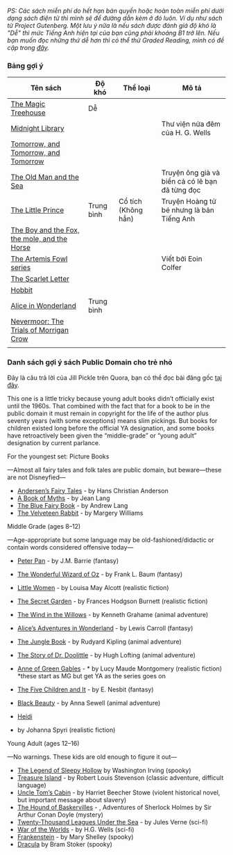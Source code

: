 _PS: Các sách miễn phí do hết hạn bản quyền hoặc hoàn toàn miễn phí dưới dạng sách điện tử thì mình sẽ để đường dẫn kèm ở đó luôn. Ví dụ như sách từ Project Gutenberg. Một lưu ý nữa là nếu sách được đánh giá độ khó là "Dễ" thì mức Tiếng Anh hiện tại của bạn cũng phải khoảng B1 trở lên. Nếu bạn muốn đọc những thứ dễ hơn thì có thể thử Graded Reading, mình có đề cập trong [đây](input-guide.md)._

### Bảng gợi ý

| Tên sách | Độ khó | Thể loại | Mô tả |
| --- | --- | --- | --- |
| [The Magic Treehouse]() | Dễ | | |
| [Midnight Library]() | | | Thư viện nửa đêm của H. G. Wells |
| [Tomorrow, and Tomorrow, and Tomorrow]() | | | | 
| [The Old Man and the Sea]() | | | Truyện ông già và biển cả có lẽ bạn đã từng đọc |
| [The Little Prince]() | Trung bình | Cổ tích (Không hẳn) | Truyện Hoàng tử bé nhưng là bản Tiếng Anh |
| [The Boy and the Fox, the mole, and the Horse]() | | |
| [The Artemis Fowl series]() | | | Viết bởi Eoin Colfer |
| [The Scarlet Letter](https://standardebooks.org/ebooks/nathaniel-hawthorne/the-scarlet-letter) | | | | 
| [Hobbit]() | | | |
| [Alice in Wonderland](https://www.gutenberg.org/ebooks/11) | Trung bình | | |
| [Nevermoor: The Trials of Morrigan Crow]() | | | |
| []() | | | |




### Danh sách gợi ý sách Public Domain cho trẻ nhỏ

Đây là câu trả lời của Jill Pickle trên Quora, bạn có thể đọc bài đăng gốc [tại đây](https://www.quora.com/What-are-the-best-books-in-public-domain-for-young-adults-or-children).

This one is a little tricky because young adult books didn’t officially exist until the 1960s. That combined with the fact that for a book to be in the public domain it must remain in copyright for the life of the author plus seventy years (with some exceptions)  means slim pickings. But books for children existed long before the official YA designation, and some books have retroactively been given the “middle-grade” or “young adult” designation by current parlance.

For the youngest set: Picture Books

—Almost all fairy tales and folk tales are public domain, but beware—these are not Disneyfied—

- [Andersen’s Fairy Tales](http://www.gutenberg.org/ebooks/1597) - by Hans Christian Anderson
- [A Book of Myths](http://www.gutenberg.org/ebooks/22693) - by Jean Lang
- [The Blue Fairy Book](https://www.gutenberg.org/ebooks/503) - by Andrew Lang
- [The Velveteen Rabbit](https://www.gutenberg.org/ebooks/11757) - by Margery Williams

Middle Grade (ages 8–12) 

—Age-appropriate but some language may be old-fashioned/didactic or contain words considered offensive today—

- [Peter Pan](https://www.gutenberg.org/ebooks/16) - by J.M. Barrie (fantasy) 
- [The Wonderful Wizard of Oz](https://www.gutenberg.org/ebooks/55) - by Frank L. Baum (fantasy) 
- [Little Women](https://www.gutenberg.org/ebooks/514) - by Louisa May Alcott (realistic fiction) 
- [The Secret Garden](https://www.gutenberg.org/ebooks/113) - by Frances Hodgson Burnett (realistic fiction) 
- [The Wind in the Willows](https://www.gutenberg.org/ebooks/289) - by Kenneth Grahame (animal adventure) 
- [Alice’s Adventures in Wonderland](https://www.gutenberg.org/ebooks/19033) - by Lewis Carroll (fantasy) 
- [The Jungle Book](https://www.gutenberg.org/ebooks/236) - by Rudyard Kipling (animal adventure) 
- [The Story of Dr. Doolittle](https://www.gutenberg.org/ebooks/501) - by Hugh Lofting (animal adventure) 
- [Anne of Green Gables](https://www.gutenberg.org/ebooks/45) - * by Lucy Maude Montgomery (realistic fiction)  *these start as MG but get YA as the series goes on
- [The Five Children and It](https://www.gutenberg.org/ebooks/778) - by E. Nesbit (fantasy) 
- [Black Beauty](https://www.gutenberg.org/ebooks/11860) - by Anna Sewell (animal adventure) 
- [Heidi](https://www.gutenberg.org/ebooks/20781) 

- by Johanna Spyri (realistic fiction) 

Young Adult (ages 12–16) 

—No warnings. These kids are old enough to figure it out—

- [The Legend of Sleepy Hollow](https://www.gutenberg.org/ebooks/41) by Washington Irving (spooky) 
- [Treasure Island](https://www.gutenberg.org/ebooks/120) - by Robert Louis Stevenson (classic adventure, difficult language) 
- [Uncle Tom’s Cabin](https://www.gutenberg.org/ebooks/11171) - by Harriet Beecher Stowe (violent historical novel, but important message about slavery) 
- [The Hound of Baskervilles](https://www.gutenberg.org/ebooks/2852) - , Adventures of Sherlock Holmes by Sir Arthur Conan Doyle (mystery) 
- [Twenty-Thousand Leagues Under the Sea](https://www.gutenberg.org/ebooks/164) - by Jules Verne (sci-fi) 
- [War of the Worlds](https://www.gutenberg.org/ebooks/36) - by H.G. Wells (sci-fi) 
- [Frankenstein](https://www.gutenberg.org/ebooks/84) - by Mary Shelley (spooky) 
- [Dracula](https://www.gutenberg.org/ebooks/345) by Bram Stoker (spooky) 

